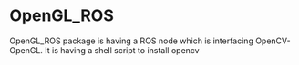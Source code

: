 # OpenGL_ROS

OpenGL_ROS package is having a ROS node which is interfacing OpenCV-OpenGL.
It is having a shell script to install opencv 


